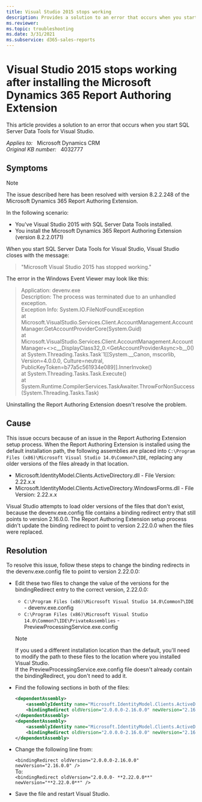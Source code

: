 ```yaml
---
title: Visual Studio 2015 stops working
description: Provides a solution to an error that occurs when you start SQL Server Data Tools for Visual Studio.
ms.reviewer: 
ms.topic: troubleshooting
ms.date: 3/31/2021
ms.subservice: d365-sales-reports
---
```

# Visual Studio 2015 stops working after installing the Microsoft Dynamics 365 Report Authoring Extension

This article provides a solution to an error that occurs when you start SQL Server Data Tools for Visual Studio.

_Applies to:_ &nbsp; Microsoft Dynamics CRM  
_Original KB number:_ &nbsp; 4032777

## Symptoms

> [!NOTE]
> The issue described here has been resolved with version 8.2.2.248 of the Microsoft Dynamics 365 Report Authoring Extension.

In the following scenario:

- You've Visual Studio 2015 with SQL Server Data Tools installed.
- You install the Microsoft Dynamics 365 Report Authoring Extension (version 8.2.2.0171)

When you start SQL Server Data Tools for Visual Studio, Visual Studio closes with the message:

> "Microsoft Visual Studio 2015 has stopped working."  

The error in the Windows Event Viewer may look like this:

> Application: devenv.exe  
Description: The process was terminated due to an unhandled exception.  
Exception Info: System.IO.FileNotFoundException  
at Microsoft.VisualStudio.Services.Client.AccountManagement.AccountManager.GetAccountProviderCore(System.Guid)  
at Microsoft.VisualStudio.Services.Client.AccountManagement.AccountManager+<>c__DisplayClass32_0.\<GetAccountProviderAsync>b__0()  
at System.Threading.Tasks.Task\`1[[System.__Canon, mscorlib, Version=4.0.0.0, Culture=neutral, PublicKeyToken=b77a5c561934e089]].InnerInvoke()  
at System.Threading.Tasks.Task.Execute()  
at System.Runtime.CompilerServices.TaskAwaiter.ThrowForNonSuccess(System.Threading.Tasks.Task)

Uninstalling the Report Authoring Extension doesn't resolve the problem.

## Cause

This issue occurs because of an issue in the Report Authoring Extension setup process. When the Report Authoring Extension is installed using the default installation path, the following assemblies are placed into `C:\Program Files (x86)\Microsoft Visual Studio 14.0\Common7\IDE`, replacing any older versions of the files already in that location.

- Microsoft.IdentityModel.Clients.ActiveDirectory.dll - File Version: 2.22.x.x
- Microsoft.IdentityModel.Clients.ActiveDirectory.WindowsForms.dll - File Version: 2.22.x.x

Visual Studio attempts to load older versions of the files that don't exist, because the devenv.exe.config file contains a binding redirect entry that still points to version 2.16.0.0. The Report Authoring Extension setup process didn't update the binding redirect to point to version 2.22.0.0 when the files were replaced.

## Resolution

To resolve this issue, follow these steps to change the binding redirects in the devenv.exe.config file to point to version 2.22.0.0:

- Edit these two files to change the value of the versions for the bindingRedirect entry to the correct version, 2.22.0.0:
  - `C:\Program Files (x86)\Microsoft Visual Studio 14.0\Common7\IDE` - devenv.exe.config
  - `C:\Program Files (x86)\Microsoft Visual Studio 14.0\Common7\IDE\PrivateAssemblies` - PreviewProcessingService.exe.config

  > [!NOTE]
  > If you used a different installation location than the default, you'll need to modify the path to these files to the location where you installed Visual Studio.  
  > If the PreviewProcessingService.exe.config file doesn't already contain the bindingRedirect, you don't need to add it.

- Find the following sections in both of the files:

    ```xml
    <dependentAssembly>
        <assemblyIdentity name="Microsoft.IdentityModel.Clients.ActiveDirectory" publicKeyToken="31bf3856ad364e35" culture="neutral" />
        <bindingRedirect oldVersion="2.0.0.0-2.16.0.0" newVersion="2.16.0.0" />
    </dependentAssembly>
    <dependentAssembly>
        <assemblyIdentity name="Microsoft.IdentityModel.Clients.ActiveDirectory.WindowsForms" publicKeyToken="31bf3856ad364e35" culture="neutral" />
        <bindingRedirect oldVersion="2.0.0.0-2.16.0.0" newVersion="2.16.0.0" />
    </dependentAssembly>
    ```

- Change the following line from:  

    `<bindingRedirect oldVersion="2.0.0.0-2.16.0.0" newVersion="2.16.0.0" />`  
    To:  
    `<bindingRedirect oldVersion="2.0.0.0- **2.22.0.0**" newVersion="**2.22.0.0**" />`

- Save the file and restart Visual Studio.
